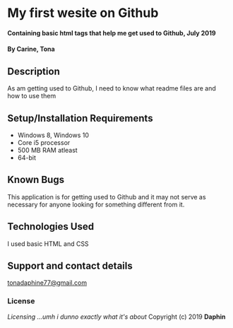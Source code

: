 # My first wesite on Github
#### Containing basic html tags that help me get used to Github, July 2019
#### By **Carine, Tona**
## Description
As am getting used to Github, I need to know what readme files are and how to use them
## Setup/Installation Requirements
* Windows 8, Windows 10
* Core i5 processor
* 500 MB RAM atleast
* 64-bit 
## Known Bugs
This application is for getting used to Github and it may not serve as necessary for anyone looking for something different from it.
## Technologies Used
I used basic HTML and CSS
## Support and contact details
tonadaphine77@gmail.com
### License
*Licensing ...umh i dunno exactly what it's about*
Copyright (c) 2019 **Daphin**
  